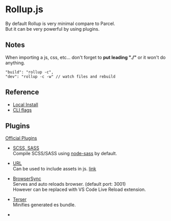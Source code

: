 # Rollup.js

By default Rollup is very minimal compare to Parcel.  
But it can be very powerful by using plugins.

## Notes

When importing a js, css, etc... don't forget to **put leading "./"** or it won't do anything.

```jsonc
"build": "rollup -c",
"dev": "rollup -c -w" // watch files and rebuild
```

## Reference

- [Local Install](https://rollupjs.org/guide/en/#installing-rollup-locally)
- [CLI flags](https://rollupjs.org/guide/en/#command-line-flags)

## Plugins

[Official Plugins](https://github.com/rollup/plugins)

- [SCSS, SASS](https://github.com/thgh/rollup-plugin-scss)  
  Compile SCSS/SASS using [node-sass](https://www.npmjs.com/package/node-sass) by default.

- [URL](https://github.com/rollup/plugins/tree/master/packages/url)  
  Can be used to include assets in js. [link](https://github.com/rollup/rollup/issues/1309)

- [BrowserSync](https://github.com/4lejandrito/rollup-plugin-browsersync)  
  Serves and auto reloads browser. (default port: 3001)  
  However can be replaced with VS Code Live Reload extension.

- [Terser](https://github.com/TrySound/rollup-plugin-terser)  
  Minifies generated es bundle.

- []()

